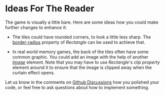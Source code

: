 # Ideas For The Reader

The game is visually a little bare. Here are some ideas how you could make further changes to enhance it:

-   The tiles could have rounded corners, to look a little less sharp. The [border-radius](https://slint-ui.com/docs/slint/src/builtins/elements.html#rectangle)
    property of _Rectangle_ can be used to achieve that.

-   In real world memory games, the back of the tiles often have some common graphic. You could add an image with
    the help of another _[Image](https://slint-ui.com/docs/slint/src/builtins/elements.html#image)_
    element. Note that you may have to use _Rectangle_'s _clip property_
    element around it to ensure that the image is clipped away when the curtain effect opens.

Let us know in the comments on [Github Discussions](https://github.com/slint-ui/slint/discussions)
how you polished your code, or feel free to ask questions about how to implement something.
